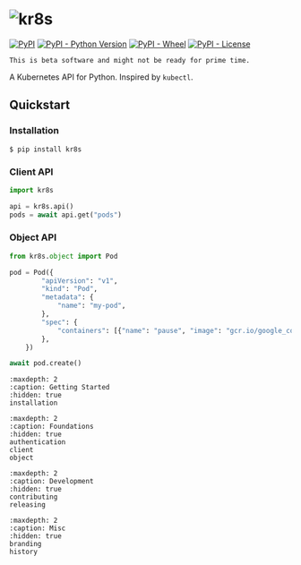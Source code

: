 # <img alt="kr8s" title="kr8s" src="_static/branding/text-trimmed.png" style="max-height: 100px" />

[![PyPI](https://img.shields.io/pypi/v/kr8s)](https://pypi.org/project/kr8s/)
[![PyPI - Python Version](https://img.shields.io/pypi/pyversions/kr8s)](https://pypi.org/project/kr8s/)
[![PyPI - Wheel](https://img.shields.io/pypi/wheel/kr8s)](https://pypi.org/project/kr8s/)
[![PyPI - License](https://img.shields.io/pypi/l/kr8s)](https://pypi.org/project/kr8s/)

```{warning}
This is beta software and might not be ready for prime time.
```

A Kubernetes API for Python. Inspired by `kubectl`.

## Quickstart

### Installation

```console
$ pip install kr8s
```

### Client API

```python
import kr8s

api = kr8s.api()
pods = await api.get("pods")
```

### Object API

```python
from kr8s.object import Pod

pod = Pod({
        "apiVersion": "v1",
        "kind": "Pod",
        "metadata": {
            "name": "my-pod",
        },
        "spec": {
            "containers": [{"name": "pause", "image": "gcr.io/google_containers/pause",}]
        },
    })

await pod.create()
```


```{toctree}
:maxdepth: 2
:caption: Getting Started
:hidden: true
installation
```

```{toctree}
:maxdepth: 2
:caption: Foundations
:hidden: true
authentication
client
object
```

```{toctree}
:maxdepth: 2
:caption: Development
:hidden: true
contributing
releasing
```

```{toctree}
:maxdepth: 2
:caption: Misc
:hidden: true
branding
history
```

